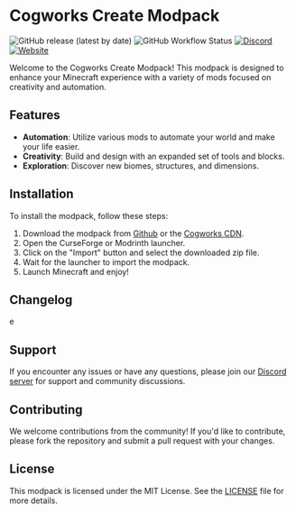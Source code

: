 # Cogworks Create Modpack

![GitHub release (latest by date)](https://img.shields.io/github/v/release/CogworksMC/modpacks?style=for-the-badge)
![GitHub Workflow Status](https://img.shields.io/github/actions/workflow/status/CogworksMC/modpacks/release.yml?style=for-the-badge)
[![Discord](https://img.shields.io/discord/1316080367542997064?style=for-the-badge)](https://discord.gg/rTwU28ukgB)
[![Website](https://img.shields.io/badge/website-visit-brightgreen?style=for-the-badge)](https://cogworksmc.com)

Welcome to the Cogworks Create Modpack! This modpack is designed to enhance your Minecraft experience with a variety of mods focused on creativity and automation.

## Features

- **Automation**: Utilize various mods to automate your world and make your life easier.
- **Creativity**: Build and design with an expanded set of tools and blocks.
- **Exploration**: Discover new biomes, structures, and dimensions.

## Installation

To install the modpack, follow these steps:

1. Download the modpack from [Github](https://github.com/cogworksmc/modpacks/releases/latest/download/create-modpack.zip) or the [Cogworks CDN](https://cdn.cogworksmc.com/modpacks/create-modpack.zip).
2. Open the CurseForge or Modrinth launcher.
3. Click on the "Import" button and select the downloaded zip file.
4. Wait for the launcher to import the modpack.
5. Launch Minecraft and enjoy!

## Changelog
e

## Support

If you encounter any issues or have any questions, please join our [Discord server](https://cogworksmc.com/discord) for support and community discussions.

## Contributing

We welcome contributions from the community! If you'd like to contribute, please fork the repository and submit a pull request with your changes.

## License

This modpack is licensed under the MIT License. See the [LICENSE](LICENSE) file for more details.

